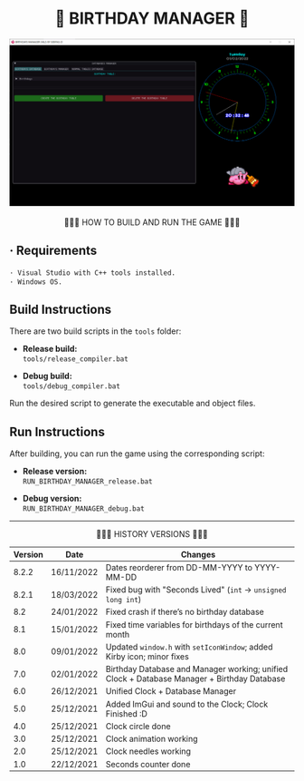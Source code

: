 <h1 align="center"> 🎁 BIRTHDAY MANAGER 🎉 </h1>

<div align="center">
<img src="logo.PNG" alt="Birthday Manager Logo"/>
<br><br>
🌟🌟🌟 HOW TO BUILD AND RUN THE GAME 🌟🌟🌟
</div>

## · Requirements
    · Visual Studio with C++ tools installed.
    · Windows OS.

## Build Instructions
There are two build scripts in the `tools` folder:

  - **Release build:**  
    `tools/release_compiler.bat`

  - **Debug build:**  
    `tools/debug_compiler.bat`

Run the desired script to generate the executable and object files.

## Run Instructions
After building, you can run the game using the corresponding script:

  - **Release version:**  
    `RUN_BIRTHDAY_MANAGER_release.bat`

  - **Debug version:**  
    `RUN_BIRTHDAY_MANAGER_debug.bat`

---

<div align="center">
🌟🌟🌟 HISTORY VERSIONS 🌟🌟🌟
</div>

| Version | Date       | Changes |
|---------|------------|---------|
| 8.2.2   | 16/11/2022 | Dates reorderer from DD-MM-YYYY to YYYY-MM-DD |
| 8.2.1   | 18/03/2022 | Fixed bug with "Seconds Lived" (`int` → `unsigned long int`) |
| 8.2     | 24/01/2022 | Fixed crash if there’s no birthday database |
| 8.1     | 15/01/2022 | Fixed time variables for birthdays of the current month |
| 8.0     | 09/01/2022 | Updated `window.h` with `setIconWindow`; added Kirby icon; minor fixes |
| 7.0     | 02/01/2022 | Birthday Database and Manager working; unified Clock + Database Manager + Birthday Database |
| 6.0     | 26/12/2021 | Unified Clock + Database Manager |
| 5.0     | 25/12/2021 | Added ImGui and sound to the Clock; Clock Finished :D |
| 4.0     | 25/12/2021 | Clock circle done |
| 3.0     | 25/12/2021 | Clock animation working |
| 2.0     | 25/12/2021 | Clock needles working |
| 1.0     | 22/12/2021 | Seconds counter done |

